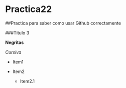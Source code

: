 # Practica22
##Practica para saber como usar Github correctamente

###Titulo 3

**Negritas**

_Cursiva_

* Item1
* Item2

  * Item2.1
